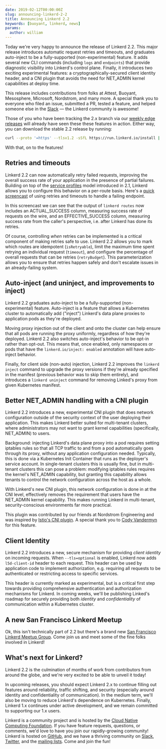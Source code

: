 ```yaml
---
date: 2019-02-12T00:00:00Z
slug: announcing-linkerd-2-2
title: Announcing Linkerd 2.2
keywords: [buoyant, linkerd, news]
params:
  author: william
---
```


Today we're very happy to announce the release of Linkerd 2.2. This major release introduces automatic request retries and timeouts, and graduates auto-inject to be a fully-supported (non-experimental) feature. It adds several new CLI commands (including `logs` and `endpoints`) that provide diagnostic visibility into Linkerd's control plane. Finally, it introduces two exciting experimental features: a cryptographically-secured client identity header, and a CNI plugin that avoids the need for NET_ADMIN kernel capabilities at deploy time.

This release includes contributions from folks at Attest, Buoyant, Mesosphere, Microsoft, Nordstrom, and many more. A special thank you to everyone who filed an issue, submitted a PR, tested a feature, and helped someone else in the [Slack](https://slack.linkerd.io) — the Linkerd community is awesome!

Those of you who have been tracking the 2.x branch via our [weekly edge releases](/releases/) will already have seen these these features in action. Either way, you can download the stable 2.2 release by running:

```bash
curl --proto '=https' --tlsv1.2 -sSfL https://run.linkerd.io/install | sh
```

With that, on to the features!

## Retries and timeouts

Linkerd 2.2 can now automatically retry failed requests, improving the overall success rate of your application in the presence of partial failures. Building on top of the [service profiles](/2/features/service-profiles) model introduced in 2.1, Linkerd allows you to configure this behavior on a per-route basis. Here's a [quick screencast](https://asciinema.org/a/227055) of using retries and timeouts to handle a failing endpoint.

In this screencast we can see that the output of `linkerd routes` now includes an ACTUAL_SUCCESS column, measuring success rate of requests on the wire, and an EFFECTIVE_SUCCESS column, measuring success rate from the caller's perspective, i.e. after Linkerd has done its retries.

Of course, controlling _when_ retries can be implemented is a critical component of making retries safe to use. Linkerd 2.2 allows you to mark which routes are idempotent (`isRetryable`), limit the maximum time spent retrying an individual request (`timeout`), and configure the percentage of overall requests that can be retries (`retryBudget`). This parameterization allows you to ensure that retries happen safely and don't escalate issues in an already-failing system.

## Auto-inject (and uninject, and improvements to inject)

Linkerd 2.2 graduates auto-inject to be a fully-supported (non-experimental) feature. Auto-inject is a feature that allows a Kubernetes cluster to automatically add ("inject") Linkerd's data plane proxies to application pods as they're deployed.

Moving proxy injection out of the client and onto the cluster can help ensure that all pods are running the proxy uniformly, regardless of how they're deployed. Linkerd 2.2 also switches auto-inject's behavior to be opt-in rather than opt-out. This means that, once enabled, only namespaces or pods that have the `linkerd.io/inject: enabled` annotation will have auto-inject behavior.

Finally, for client side (non-auto) injection, Linkerd 2.2 improves the `linkerd inject` command to upgrade the proxy versions if they're already specified in the manifest (previous behavior was to skip them entirely), and introduces a `linkerd uninject` command for removing Linked's proxy from given Kubernetes manifest.

## Better NET_ADMIN handling with a CNI plugin

Linkerd 2.2 introduces a new, experimental CNI plugin that does network configuration outside of the security context of the user deploying their application. This makes Linkerd better suited for multi-tenant clusters, where administrators may not want to grant kernel capabilities (specifically, NET_ADMIN) to users.

Background: injecting Linkerd's data plane proxy into a pod requires setting iptables rules so that all TCP traffic to and from a pod automatically goes through its proxy, without any application configuration needed. Typically, this is done via a Kubernetes Init Container that runs as the deployer's service account. In single-tenant clusters this is usually fine, but in multi-tenant clusters this can pose a problem: modifying iptables rules requires the kernel's NET_ADMIN capability, but granting this capability allows tenants to control the network configuration across the host as a whole.

With Linkerd's new CNI plugin, this network configuration is done in at the CNI level, effectively removes the requirement that users have the NET_ADMIN kernel capability. This makes running Linkerd in multi-tenant, security-conscious environments far more practical.

This plugin was contributed by our friends at Nordstrom Engineering and was inspired by [Istio's CNI plugin](https://github.com/istio/cni). A special thank you to [Cody Vandermyn](https://github.com/codeman9) for this feature.

## Client Identity

Linkerd 2.2 introduces a new, secure mechanism for providing _client identity_ on incoming requests. When `--tls=optional` is enabled, Linkerd now adds `l5d-client-id` header to each request. This header can be used by application code to implement authorization, e.g. requiring all requests to be authenticated or restricting access to specific services.

This header is currently marked as experimental, but is a critical first step towards providing comprehensive authentication and authorization mechanisms for Linkerd. In coming weeks, we'll be publishing Linked's roadmap for securely providing both _identity_ and _confidentiality_ of communication within a Kubernetes cluster.

## A new San Francisco Linkerd Meetup

Ok, this isn't technically part of 2.2 but there's a brand new [San Francisco Linkerd Meetup Group](https://www.meetup.com/San-Francisco-Linkerd-Meetup/). Come join us and meet some of the fine folks involved in Linkerd!

## What's next for Linkerd?

Linkerd 2.2 is the culmination of months of work from contributors from around the globe, and we're very excited to be able to unveil it today!

In upcoming releases, you should expect Linkerd 2.x to continue filling out features around reliability, traffic shifting, and security (especially around identity and confidentiality of communication). In the medium term, we'll also be moving to reduce Linkerd's dependence on Kubernetes. Finally, Linkerd 1.x continues under active development, and we remain committed to supporting our 1.x users.

Linkerd is a community project and is hosted by the [Cloud Native Computing Foundation](https://cncf.io). If you have feature requests, questions, or comments, we'd love to have you join our rapidly-growing community! Linkerd is hosted on [GitHub](https://github.com/linkerd/), and we have a thriving community on [Slack](https://slack.linkerd.io), [Twitter](https://twitter.com/linkerd), and the [mailing lists](/2/get-involved/). Come and join the fun!
